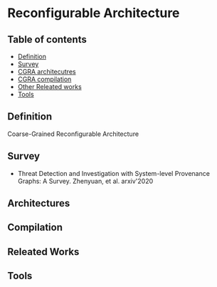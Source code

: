 # Reconfigurable Architecture
## Table of contents
- [Definition](#definition)
- [Survey](#survey)
- [CGRA architecutres](#architectures)
- [CGRA compilation](#compilation)
- [Other Releated works](#releated-works)
- [Tools](#tools)
	



## Definition
Coarse-Grained Reconfigurable Architecture


## Survey
- Threat Detection and Investigation with System-level Provenance Graphs: A Survey. Zhenyuan, et al. arxiv'2020

## Architectures

## Compilation

## Releated Works

## Tools




